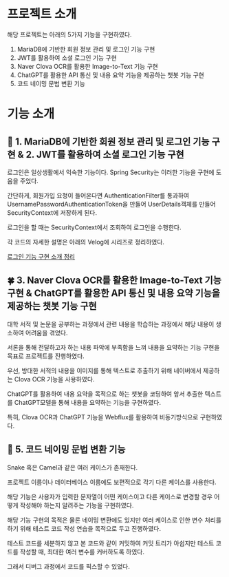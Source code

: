 # 프로젝트 소개

해당 프로젝트는 아래의 5가지 기능을 구현하였다.

1. MariaDB에 기반한 회원 정보 관리 및 로그인 기능 구현
2. JWT를 활용하여 소셜 로그인 기능 구현
3. Naver Clova OCR를 활용한 Image-to-Text 기능 구현
4. ChatGPT를 활용한 API 통신 및 내용 요약 기능을 제공하는 챗봇 기능 구현
5. 코드 네이밍 문법 변환 기능

# 기능 소개

## 🔑 1. MariaDB에 기반한 회원 정보 관리 및 로그인 기능 구현 & 2. JWT를 활용하여 소셜 로그인 기능 구현

로그인은 일상생활에서 익숙한 기능이다. Spring Security는 이러한 기능을 구현에 도움을 주었다.

간단하게, 회원가입 요청이 들어온다면 AuthenticationFilter를 통과하여 UsernamePasswordAuthenticationToken을 만들어 UserDetails객체를 만들어 SecurityContext에 저장하게 된다.

로그인을 할 때는 SecurityContext에서 조회하여 로그인을 수행한다.

각 코드의 자세한 설명은 아래의 Velog에 시리즈로 정리하였다.

[로그인 기능 구현 소개 정리](https://velog.io/@gwj0421/series/OAuth2-Login)

## 🍀 3. Naver Clova OCR를 활용한 Image-to-Text 기능 구현 & ChatGPT를 활용한 API 통신 및 내용 요약 기능을 제공하는 챗봇 기능 구현

대학 서적 및 논문을 공부하는 과정에서 관련 내용을 학습하는 과정에서 해당 내용이 생소하여 어려움을 겪었다.

서론을 통해 전달하고자 하는 내용 파악에 부족함을 느껴 내용을 요약하는 기능 구현을 목표로 프로젝트를 진행하였다.

우선, 방대한 서적의 내용을 이미지를 통해 텍스트로 추출하기 위해 네이버에서 제공하는 Clova OCR 기능을 사용하였다.

ChatGPT를 활용하여 내용 요약을 목적으로 하는 챗봇을 코딩하여 앞서 추출한 텍스트를 ChatGPT모델을 통해 내용을 요약하는 기능을 구현하였다.

특히, Clova OCR과 ChatGPT 기능을 Webflux를 활용하여 비동기방식으로 구현하였다.

## 📲 5. 코드 네이밍 문법 변환 기능

Snake 혹은 Camel과 같은 여러 케이스가 존재한다.

프로젝트 이름이나 데이터베이스 이름에도 보편적으로 각기 다른 케이스를 사용한다.

해당 기능은 사용자가 입력한 문자열이 어떤 케이스이고 다른 케이스로 변경할 경우 어떻게 작성해야 하는지 알려주는 기능을 구현하였다.

해당 기능 구현의 목적은 물론 네이밍 변환에도 있지만 여러 케이스로 인한 변수 처리를 하기 위해 테스트 코드 작성 연습을 목적으로 두고 진행하였다.

테스트 코드를 세분하지 않고 본 코드와 같이 커밋하여 커밋 트리가 아쉽지만 테스트 코드를 작성할 때, 최대한 여러 변수를 커버하도록 하였다.

그래서 디버그 과정에서 코드를 픽스할 수 있었다.